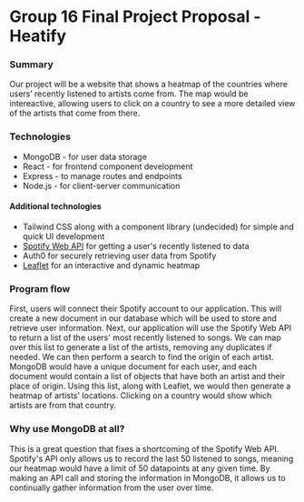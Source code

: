 # Group 16 Final Project Proposal - Heatify

### Summary

Our project will be a website that shows a heatmap of the countries where users’ recently listened to artists come from. The map would be intereactive, allowing users to click on a country to see a more detailed view of the artists that come from there.

### Technologies
- MongoDB - for user data storage
- React - for frontend component development
- Express - to manage routes and endpoints
- Node.js - for client-server communication
#### Additional technologies
- Tailwind CSS along with a component library (undecided) for simple and quick UI development
- [Spotify Web API](https://developer.spotify.com/documentation/web-api) for getting a user's recently listened to data
- Auth0 for securely retrieving user data from Spotify
- [Leaflet](https://leafletjs.com/) for an interactive and dynamic heatmap

### Program flow

First, users will connect their Spotify account to our application. This will create a new document in our database which will be used to store and retrieve user information. Next, our application will use the Spotify Web API to return a list of the users' most recently listened to songs. We can map over this list to generate a list of the artists, removing any duplicates if needed. We can then perform a search to find the origin of each artist. MongoDB would have a unique document for each user, and each document would contain a list of objects that have both an artist and their place of origin. Using this list, along with Leaflet, we would then generate a heatmap of artists' locations. Clicking on a country would show which artists are from that country. 

### Why use MongoDB at all?

This is a great question that fixes a shortcoming of the Spotify Web API. Spotify's API only allows us to record the last 50 listened to songs, meaning our heatmap would have a limit of 50 datapoints at any given time. By making an API call and storing the information in MongoDB, it allows us to continually gather information from the user over time.

